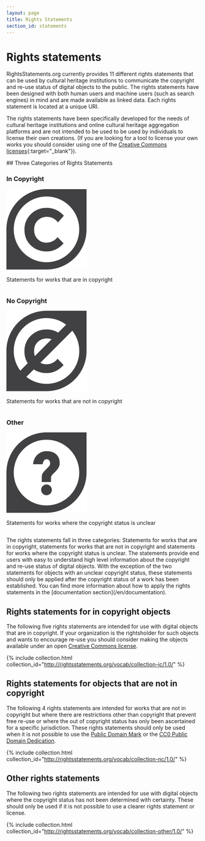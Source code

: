 ```yaml
---
layout: page
title: Rights Statements
section_id: statements
---
```


# Rights statements 

RightsStatements.org currently provides 11 different rights statements that can be used by cultural heritage institutions to communicate the copyright and re-use status of digital objects to the public. The rights statements have been designed with both human users and machine users (such as search engines) in mind and are made available as linked data. Each rights statement is located at a unique URI.

The rights statements have been specifically developed for the needs of cultural heritage institutions and online cultural heritage aggregation platforms and are not intended to be used to be used by individuals to license their own creations. (If you are looking for a tool to license your own works you should consider using one of the [Creative Commons licenses](https://creativecommons.org/licenses/){:target="_blank"}).

<div class="box">
## Three Categories of Rights Statements

<div class="row" markdown="0">
  <div class="large-4 columns">
    <div class="statements-category-teaser">
       <h3>In Copyright</h3>
       <img src="/files/icons/InC.Icon-Only.dark.svg" />
       <p>Statements for works that are in copyright</p>
    </div>
  </div>
  <div class="large-4 columns">
    <div class="statements-category-teaser">
       <h3>No Copyright</h3>
       <img src="/files/icons/NoC.Icon-Only.dark.svg" />
       <p>Statements for works that are not in copyright</p>
    </div>
  </div>
  <div class="large-4 columns">
    <div class="statements-category-teaser">
       <h3>Other</h3>
       <img src="/files/icons/Other.Icon-Only.dark.svg" />
       <p>Statements for works where the copyright status is unclear</p>
    </div>
  </div>
</div>
<div class="row">
  <p>The rights statements fall in three categories: Statements for works that are in copyright, statements for works that are not in copyright and statements for works where the copyright status is unclear. The statements provide end users with easy to understand high level information about the copyright and re-use status of digital objects. With the exception of the two statements for objects with an unclear copyright status, these statements should only be applied after the copyright status of a work has been established. You can find more information about how to apply the rights statements in the [documentation section](/en/documentation).</p>
</div>

</div>

## Rights statements for in copyright objects 

The following five rights statements are intended for use with digital objects that are in copyright. If your organization is the rightsholder for such objects and wants to encourage re-use you should consider making the objects available under an open [Creative Commons license](https://creativecommons.org/licenses/).

{% include collection.html collection_id="http://rightsstatements.org/vocab/collection-ic/1.0/" %}

## Rights statements for objects that are not in copyright

The following 4 rights statements are intended for works that are not in copyright but where there are restrictions other than copyright that prevent free re-use or where the out of copyright status has only been ascertained for a specific jurisdiction. These rights statements should only be used when it is not possible to use the [Public Domain Mark](https://creativecommons.org/publicdomain/mark/1.0/) or the [CC0 Public Domain Dedication](https://creativecommons.org/publicdomain/zero/1.0/).

{% include collection.html collection_id="http://rightsstatements.org/vocab/collection-nc/1.0/" %}

## Other rights statements

The following two rights statements are intended for use with digital objects where the copyright status has not been determined with certainty. These should only be used if it is not possible to use a clearer rights statement or license.

{% include collection.html collection_id="http://rightsstatements.org/vocab/collection-other/1.0/" %}

